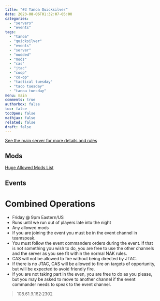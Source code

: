 ```yaml
---
title: "#3 Tanoa Quicksilver"
date: 2023-08-06T01:32:07-05:00
categories:
  - "servers"
  - "events"
tags:
  - "tanoa"
  - "quicksilver"
  - "events"
  - "server"
  - "modded"
  - "mods"
  - "cas"
  - "jtac"
  - "coop"
  - "co-op"
  - "tactical tuesday"
  - "taco tuesday"
  - "tanoa tuesday"
menu: main
comments: true
authorbox: false
toc: false
tocOpen: false
mathjax: false
related: false
draft: false
---
```

[See the main server for more details and rules](https://www.naksquad.net/servers/ourservers/)
<!-- more -->
## Mods

[Huge Allowed Mods List](https://www.naksquad.net/mods/approved-mods/)

## Events

# Combined Operations
- Friday @ 9pm Eastern/US
- Runs until we run out of players late into the night
- Any allowed mods
- If you are joining the event you must be in the event channel in teamspeak.
- You must follow the event commanders orders during the event. If that is not something you wish to do, you are free to use the other channels and the server as you see fit within the normal NAK rules.
- CAS will not be allowed to fire without being directed by JTAC.
- If there is no JTAC, CAS will be allowed to fire on targets of opportunity, but will be expected to avoid friendly fire.
- If you are not taking part in the even, you are free to do as you please, but you may be asked to move to another channel if the event commander needs to speak to the event channel.

> 108.61.9.162:2302
